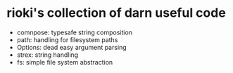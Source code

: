 
rioki's collection of darn useful code
======================================

* comnpose: typesafe string composition
* path: handling for filesystem paths
* Options: dead easy argument parsing
* strex: string handling
* fs: simple file system abstraction
